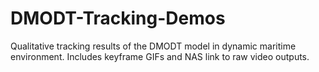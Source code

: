 # DMODT-Tracking-Demos
Qualitative tracking results of the DMODT model in dynamic maritime environment. Includes keyframe GIFs and NAS link to raw video outputs.
